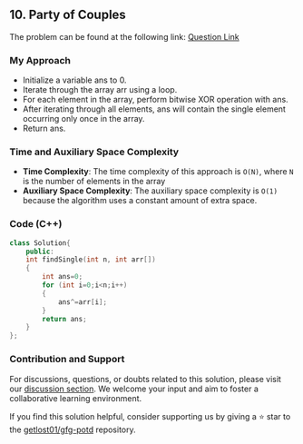 ## 10. Party of Couples
The problem can be found at the following link: [Question Link](https://www.geeksforgeeks.org/problems/alone-in-couple5507/1)

### My Approach
- Initialize a variable ans to 0.
- Iterate through the array arr using a loop.
- For each element in the array, perform bitwise XOR operation with ans.
- After iterating through all elements, ans will contain the single element occurring only once in the array.
- Return ans.

### Time and Auxiliary Space Complexity
- **Time Complexity**: The time complexity of this approach is `O(N)`, where `N` is the number of elements in the array
- **Auxiliary Space Complexity**: The auxiliary space complexity is `O(1)` because the algorithm uses a constant amount of extra space.

### Code (C++)
```cpp
class Solution{
    public:
    int findSingle(int n, int arr[])
    {
        int ans=0;
        for (int i=0;i<n;i++)
        {
            ans^=arr[i];
        }
        return ans;
    }
};
```

### Contribution and Support

For discussions, questions, or doubts related to this solution, please visit our [discussion section](https://github.com/getlost01/gfg-potd/discussions). We welcome your input and aim to foster a collaborative learning environment.

If you find this solution helpful, consider supporting us by giving a ⭐ star to the [getlost01/gfg-potd](https://github.com/getlost01/gfg-potd) repository.
